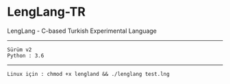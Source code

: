 # LengLang-TR
LengLang - C-based Turkish Experimental Language
<p align="left"></p>
<hr></hr>
<code>Sürüm v2
Python : 3.6</code>
<hr></hr>
<code>Linux için : chmod +x lengland && ./lenglang test.lng</code>
